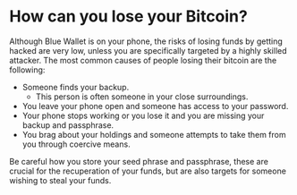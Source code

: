 # How can you lose your Bitcoin?

Although Blue Wallet is on your phone, the risks of losing funds by getting hacked are very low, unless you are specifically targeted by a highly skilled attacker. The most common causes of people losing their bitcoin are the following:

* Someone finds your backup.&#x20;
  * This person is often someone in your close surroundings.&#x20;
* You leave your phone open and someone has access to your password.
* Your phone stops working or you lose it and you are missing your backup and passphrase.&#x20;
* You brag about your holdings and someone attempts to take them from you through coercive means.

Be careful how you store your seed phrase and passphrase, these are crucial for the recuperation of your funds, but are also targets for someone wishing to steal your funds.&#x20;
